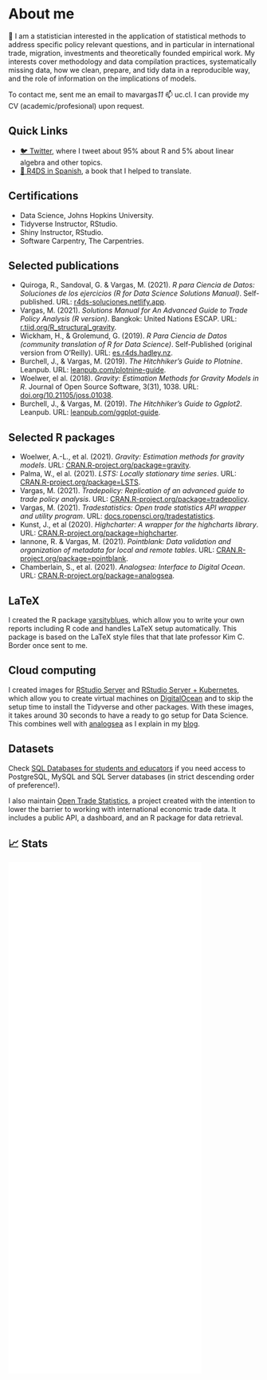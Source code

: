 # About me

👋 I am a statistician interested in the application of statistical methods to address specific policy relevant questions, and in particular in international trade, migration, investments and theoretically founded empirical work. My interests cover methodology and data compilation practices, systematically missing data, how we clean, prepare, and tidy data in a reproducible way, and the role of information on the implications of models.

<!--My 🧰 Toolbox includes:

<img src="https://raw.githubusercontent.com/devicons/devicon/master/icons/r/r-original.svg" alt="R Logo" width="50" height="50"/> <img src="https://raw.githubusercontent.com/devicons/devicon/master/icons/git/git-original-wordmark.svg" alt="Git Logo" width="50" height="50"/> <img src="https://raw.githubusercontent.com/devicons/devicon/master/icons/github/github-original-wordmark.svg" alt="Github Logo" width="50" height="50"/> <img src="https://raw.githubusercontent.com/devicons/devicon/master/icons/postgresql/postgresql-original-wordmark.svg" alt="SQL Logo" width="50" height="50"/> <img src="https://raw.githubusercontent.com/devicons/devicon/master/icons/digitalocean/digitalocean-original-wordmark.svg" alt="DigitalOcean Logo" width="50" height="50"/>-->

To contact me, sent me an email to mavargas*11* 📫 uc.cl. I can provide my CV (academic/profesional) upon request.

## Quick Links

* [🐦 Twitter](https://twitter.com/pachadotdev), where I tweet about 95% about R and 5% about linear algebra and other topics.
* [📖 R4DS in Spanish](https://es.r4ds.hadley.nz/), a book that I helped to translate.

## Certifications

* Data Science, Johns Hopkins University.
* Tidyverse Instructor, RStudio.
* Shiny Instructor, RStudio.
* Software Carpentry, The Carpentries.

## Selected publications

*   Quiroga, R., Sandoval, G. & Vargas, M. (2021). _R para Ciencia de Datos: Soluciones de los ejercicios (R for Data Science Solutions Manual)_. Self-published. URL: [r4ds-soluciones.netlify.app](https://r4ds-soluciones.netlify.app).
*   Vargas, M. (2021). _Solutions Manual for An Advanced Guide to Trade Policy Analysis (R version)_. Bangkok: United Nations ESCAP. URL: [r.tiid.org/R\_structural\_gravity](https://r.tiid.org/R_structural_gravity).
*   Wickham, H., & Grolemund, G. (2019). _R Para Ciencia de Datos (community translation of R for Data Science)_. Self-Published (original version from O’Reilly). URL: [es.r4ds.hadley.nz](https://es.r4ds.hadley.nz).
*   Burchell, J., & Vargas, M. (2019). _The Hitchhiker’s Guide to Plotnine_. Leanpub. URL: [leanpub.com/plotnine-guide](https://leanpub.com/plotnine-guide).
*   Woelwer, el al. (2018). _Gravity: Estimation Methods for Gravity Models in R_. Journal of Open Source Software, 3(31), 1038. URL: [doi.org/10.21105/joss.01038](https://doi.org/10.21105/joss.01038).
*   Burchell, J., & Vargas, M. (2019). _The Hitchhiker’s Guide to Ggplot2_. Leanpub. URL: [leanpub.com/ggplot-guide](https://leanpub.com/ggplot-guide).

## Selected R packages

*   Woelwer, A.-L., et al. (2021). _Gravity: Estimation methods for gravity models_. URL: [CRAN.R-project.org/package=gravity](https://CRAN.R-project.org/package=gravity).
*   Palma, W., el al. (2021). _LSTS: Locally stationary time series_. URL: [CRAN.R-project.org/package=LSTS](https://CRAN.R-project.org/package=LSTS).
*   Vargas, M. (2021). _Tradepolicy: Replication of an advanced guide to trade policy analysis_. URL: [CRAN.R-project.org/package=tradepolicy](https://CRAN.R-project.org/package=tradepolicy).
*   Vargas, M. (2021). _Tradestatistics: Open trade statistics API wrapper and utility program_. URL: [docs.ropensci.org/tradestatistics](https://docs.ropensci.org/tradestatistics).
*   Kunst, J., et al (2020). _Highcharter: A wrapper for the highcharts library_. URL: [CRAN.R-project.org/package=highcharter](https://CRAN.R-project.org/package=highcharter).
*   Iannone, R. & Vargas, M. (2021). _Pointblank: Data validation and organization of metadata for local and remote tables_. URL: [CRAN.R-project.org/package=pointblank](https://CRAN.R-project.org/package=pointblank).
*   Chamberlain, S., et al. (2021). _Analogsea: Interface to Digital Ocean_. URL: [CRAN.R-project.org/package=analogsea](https://CRAN.R-project.org/package=analogsea).

## LaTeX

I created the R package [varsityblues](https://github.com/pachadotdev/varsityblues), which allow you to write your own reports including R code and handles LaTeX setup automatically. This package is based on the LaTeX style files that that late professor Kim C. Border once sent to me.

## Cloud computing

I created images for [RStudio Server](https://marketplace.digitalocean.com/apps/rstudio) and [RStudio Server + Kubernetes](https://marketplace.digitalocean.com/apps/rstudio-kubernetes), which allow you to create virtual machines on [DigitalOcean](https://m.do.co/c/1d5a471e5f54) and to skip the setup time to install the Tidyverse and other packages. With these images, it takes around 30 seconds to have a ready to go setup for Data Science. This combines well with [analogsea](https://CRAN.R-project.org/package=analogsea) as I explain in my [blog](https://pacha.dev/blog/2021/07/17/analogsea-using-arrow-s3-and-digitalocean-for-efficient-model-fitting-in-rstudio/).

## Datasets

Check [SQL Databases for students and educators](https://databases.pacha.dev/) if you need access to PostgreSQL, MySQL and SQL Server databases (in strict descending order of preference!).

I also maintain [Open Trade Statistics](https://tradestatistics.io), a project created with the intention to lower the barrier to working with international economic trade data. It includes a public API, a dashboard, and an R package for data retrieval.

## 📈 Stats 

![Metrics](https://github.com/pachadotdev/pachadotdev/raw/main/github-metrics.svg)
